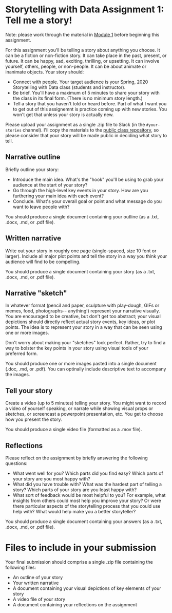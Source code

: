 # Storytelling with Data Assignment 1: Tell me a story!

Note: please work through the material in [Module 1](https://github.com/ContextLab/storytelling-with-data/blob/master/slides/outline.md#module-1-what-makes-a-good-story) before beginning this assignment.

For this assignment you'll be telling a story about anything you choose.  It can be a fiction or non-fiction story.  It can take place in the past, present, or future.  It can be happy, sad, exciting, thrilling, or upsetting.  It can involve yourself, others, people, or non-people.  It can be about animate or inanimate objects.  Your story should:
  - Connect with people.  Your target audience is your Spring, 2020 Storytelling with Data class (students and instructor).
  - Be brief.  You'll have a maximum of 5 minutes to share your story with the class in its final form.  (There is no minimum story length.)
  - Tell a story that you haven't told or heard before.  Part of what I want you to get out of this assignemnt is practice coming up with new stories.  You won't get that unless your story is actually new.

Please upload your assignment as a single .zip file to Slack (in the `#your-stories` channel).  I'll copy the materials to the [public class repository](https://github.com/ContextLab/storytelling-with-data), so please consider that your story will be made public in deciding what story to tell.

## Narrative outline

Briefly outline your story:
  - Introduce the main idea.  What's the "hook" you'll be using to grab your audience at the start of your story?
  - Go through the high-level key events in your story.  How are you furthering your main idea with each event?
  - Conclude.  What's your overall goal or point and what message do you want to leave people with?

You should produce a single document containing your outline (as a .txt, .docx, .md, or .pdf file).

## Written narrative

Write out your story in roughly one page (single-spaced, size 10 font or larger).  Include all major plot points and tell the story in a way you think your audience will find to be compelling.

You should produce a single document containing your story (as a .txt, .docx, .md, or .pdf file).

## Narrative "sketch"

In whatever format (pencil and paper, sculpture with play-dough, GIFs or memes, food, photographs-- anything!) represent your narrative visually.  You are encouraged to be creative, but don't get too abstract; your visual depictions should directly reflect actual story events, key ideas, or plot points.  The idea is to represent your story in a way that can be seen using one or more images.

Don't worry about making your "sketches" look perfect.  Rather, try to find a way to bolster the key points in your story using visual tools of your preferred form.

You should produce one or more images pasted into a single document (.doc, .md, or .pdf).  You can optinally include descriptive text to accompany the images.

## Tell your story

Create a video (up to 5 minutes) telling your story.  You might want to record a video of yourself speaking, or narrate while showing visual props or sketches, or screencast a powerpoint presentation, etc.  You get to choose how you present the story.

You should produce a single video file (formatted as a .mov file).

## Reflections

Please reflect on the assignment by briefly answering the following questions:
  - What went well for you?  Which parts did you find easy?  Which parts of your story are you most happy with?
  - What did you have trouble with?  What was the hardest part of telling a story?  Which parts of your story are you least happy with?
  - What sort of feedback would be most helpful to you?  For example, what insights from others could most help you improve your story?  Or were there particular aspects of the storytelling process that you could use help with?  What would help make you a better storyteller?

You should produce a single document containing your answers (as a .txt, .docx, .md, or .pdf file).

# Files to include in your submission
Your final submission should comprise a single .zip file containing the following files:
- An outline of your story
- Your written narrative
- A document containing your visual depictions of key elements of your story
- A video file of your story
- A document containing your reflections on the assignment
  
